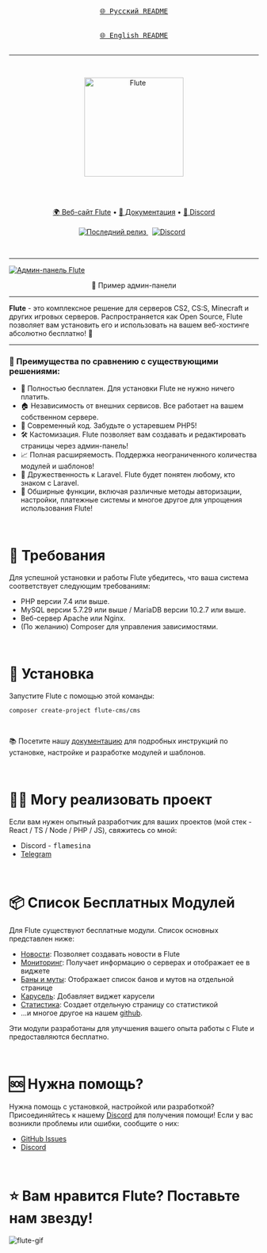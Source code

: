 <div align="center">
  
[<kbd><br>🌐 Русский README<br><br></kbd>](./README_RU.md)
[<kbd><br>🌐 English README<br><br></kbd>](./README.md)
</div>

<hr />
&nbsp;
<p align="center">
  <a href="https://flute-cms.com" target="_blank">
    <img src="https://github.com/FlamesONE/flute/assets/62756604/51df206a-a767-48cb-a7ec-c777c1a15cb8" alt="Flute" width="200px">
  </a>
</p>
&nbsp;

<br />
<br />
<p align="center">
  <a href="https://flute-cms.com/">🌍 Веб-сайт Flute</a> •
    <a href="https://docs.flute-cms.com/">📖 Документация</a> •
    <a href="https://discord.gg/BcBMeVJJsd">💬 Discord</a>
    <br /><br />
   <a href="https://github.com/Flute-CMS/cms/releases/">
        <img src="https://img.shields.io/github/release/Flute-CMS/cms.svg" alt="Последний релиз" />
    </a>
  &nbsp;
  <a href="https://discord.gg/BcBMeVJJsd"><img alt="Discord" src="https://img.shields.io/discord/869991184968323092?label=Discord&color=7289da&style=flat-square" /></a>
  &nbsp;
</p>
&nbsp;

<hr />

<a href="https://docs.flute-cms.com">
  <img src="https://github.com/FlamesONE/flute/assets/62756604/8944acba-b7af-4fbf-b21f-0e2229b0a5fb" alt="Админ-панель Flute"/>
</a>
<p align="center">
  👀 Пример админ-панели
</p>

<hr />
<b>Flute</b> - это комплексное решение для серверов CS2, CS:S, Minecraft и других игровых серверов. Распространяется как Open Source, Flute позволяет вам установить его и использовать на вашем веб-хостинге абсолютно бесплатно! 🎉

<hr />

<h3>🚀 Преимущества по сравнению с существующими решениями:</h3>
<ul>
  <li>💯 Полностью бесплатен. Для установки Flute не нужно ничего платить.</li>
  <li>🏠 Независимость от внешних сервисов. Все работает на вашем собственном сервере.</li>
  <li>🌟 Современный код. Забудьте о устаревшем PHP5!</li>
  <li>🛠️ Кастомизация. Flute позволяет вам создавать и редактировать страницы через админ-панель!</li>
  <li>📈 Полная расширяемость. Поддержка неограниченного количества модулей и шаблонов!</li>
  <li>🔗 Дружественность к Laravel. Flute будет понятен любому, кто знаком с Laravel.</li>
  <li>🔧 Обширные функции, включая различные методы авторизации, настройки, платежные системы и многое другое для упрощения использования Flute!</li>
</ul>

&nbsp;

# 💼 Требования

Для успешной установки и работы Flute убедитесь, что ваша система соответствует следующим требованиям:
- PHP версии 7.4 или выше.
- MySQL версии 5.7.29 или выше / MariaDB версии 10.2.7 или выше.
- Веб-сервер Apache или Nginx.
- (По желанию) Composer для управления зависимостями.

&nbsp;

# 🚀 Установка

Запустите Flute с помощью этой команды:
```
composer create-project flute-cms/cms
```
&nbsp;

📚 Посетите нашу [документацию](https://docs.flute-cms.com/docs/what_it) для подробных инструкций по установке, настройке и разработке модулей и шаблонов.

&nbsp;
# 👨‍💻 Могу реализовать проект

Если вам нужен опытный разработчик для ваших проектов (мой стек - React / TS / Node / PHP / JS), свяжитесь со мной:
- Discord - <kbd>flamesina</kbd>
- [Telegram](https://t.me/flamesina)
  
&nbsp;

# 📦 Список Бесплатных Модулей

Для Flute существуют бесплатные модули. Список основных представлен ниже:

- [Новости](https://github.com/Flute-CMS/news): Позволяет создавать новости в Flute
- [Мониторинг](https://github.com/Flute-CMS/monitoring): Получает информацию о серверах и отображает ее в виджете
- [Баны и муты](https://github.com/Flute-CMS/BansComms): Отображает список банов и мутов на отдельной странице
- [Карусель](https://github.com/Flute-CMS/carousel): Добавляет виджет карусели
- [Статистика](https://github.com/Flute-CMS/stats): Создает отдельную страницу со статистикой
- ...и многое другое на нашем [github](https://github.com/orgs/Flute-CMS/repositories).

Эти модули разработаны для улучшения вашего опыта работы с Flute и предоставляются бесплатно.


&nbsp;
# 🆘 Нужна помощь?

Нужна помощь с установкой, настройкой или разработкой? Присоединяйтесь к нашему [Discord](https://discord.gg/BcBMeVJJsd) для получения помощи! Если у вас возникли проблемы или ошибки, сообщите о них:
- [GitHub Issues](https://github.com/Flute-CMS/cms/issues)
- [Discord](https://discord.gg/BcBMeVJJsd)

&nbsp;

# ⭐ Вам нравится Flute? Поставьте нам звезду!
![flute-gif](https://github.com/FlamesONE/flute/assets/62756604/9af2cfe8-f225-44bb-931c-5447369811f2)


